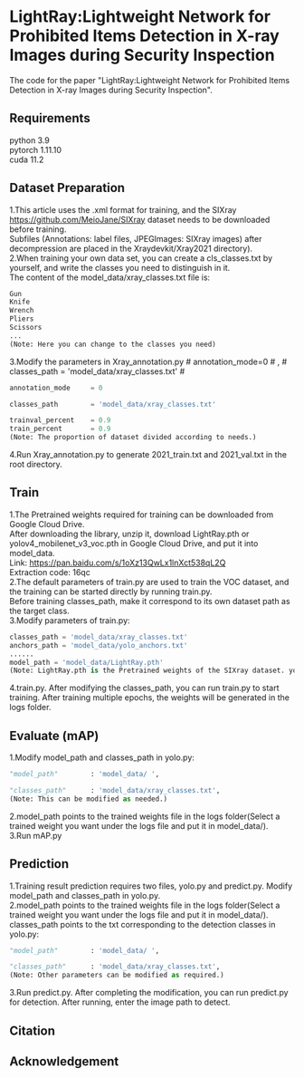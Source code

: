 # LightRay:Lightweight Network for Prohibited Items Detection in X-ray Images during Security Inspection
The code for the paper "LightRay:Lightweight Network for Prohibited Items Detection in X-ray Images during Security Inspection".
## Requirements
python 3.9 <br>
pytorch 1.11.10 <br>
cuda 11.2 
## Dataset Preparation
1.This article uses the .xml format for training, and the SIXray <https://github.com/MeioJane/SIXray> dataset needs to be downloaded before training.<br>
  Subfiles (Annotations: label files, JPEGImages: SIXray images) after decompression are placed in the Xraydevkit/Xray2021 directory).<br>
2.When training your own data set, you can create a cls_classes.txt by yourself, and write the classes you need to distinguish in it.<br>
  The content of the model_data/xray_classes.txt file is:
  ```python
  Gun
  Knife
  Wrench
  Pliers
  Scissors
  ...
  (Note: Here you can change to the classes you need)
  ```
3.Modify the parameters in Xray_annotation.py # annotation_mode=0 # , # classes_path = 'model_data/xray_classes.txt' #<br>
  ```python
  annotation_mode     = 0

  classes_path        = 'model_data/xray_classes.txt'

  trainval_percent    = 0.9
  train_percent       = 0.9
  (Note: The proportion of dataset divided according to needs.)
  ```
4.Run Xray_annotation.py to generate 2021_train.txt and 2021_val.txt in the root directory.
## Train
1.The Pretrained weights required for training can be downloaded from Google Cloud Drive.<br>
  After downloading the library, unzip it, download LightRay.pth or yolov4_mobilenet_v3_voc.pth in Google Cloud Drive, and put it into model_data.<br>
  Link: https://pan.baidu.com/s/1oXz13QwLx1lnXct538qL2Q <br>
  Extraction code: 16qc <br>
2.The default parameters of train.py are used to train the VOC dataset, and the training can be started directly by running train.py.<br>
  Before training classes_path, make it correspond to its own dataset path as the target class.<br>
3.Modify parameters of train.py:
  ```python
  classes_path = 'model_data/xray_classes.txt'
  anchors_path = 'model_data/yolo_anchors.txt'
  ......
  model_path = 'model_data/LightRay.pth' 
  (Note: LightRay.pth is the Pretrained weights of the SIXray dataset. yolov4_mobilenet_v3_voc.pth is the Pretrained weights of the voc dataset.)
  ```
4.train.py. After modifying the classes_path, you can run train.py to start training. After training multiple epochs, the weights will be generated in the logs folder.
## Evaluate (mAP)
1.Modify model_path and classes_path in yolo.py:<br>
  ```python
  "model_path"        : 'model_data/ ',  

  "classes_path"      : 'model_data/xray_classes.txt',
  (Note: This can be modified as needed.)
  ```
2.model_path points to the trained weights file in the logs folder(Select a trained weight you want under the logs file and put it in model_data/).<br>
3.Run mAP.py
## Prediction
1.Training result prediction requires two files, yolo.py and predict.py. Modify model_path and classes_path in yolo.py.<br>
2.model_path points to the trained weights file in the logs folder(Select a trained weight you want under the logs file and put it in model_data/).
  classes_path points to the txt corresponding to the detection classes in yolo.py:
  ```python
  "model_path"        : 'model_data/ ',  

  "classes_path"      : 'model_data/xray_classes.txt',
  (Note: Other parameters can be modified as required.)
  ```
3.Run predict.py. After completing the modification, you can run predict.py for detection. After running, enter the image path to detect.
## Citation
## Acknowledgement
